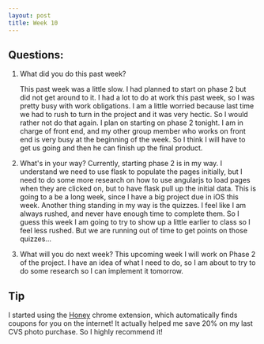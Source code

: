 ```yaml
---
layout: post
title: Week 10
---
```


## Questions:
1. What did you do this past week?
    
    This past week was a little slow. I had planned to start on phase 2 but did not get around to it. I had a lot to do at work this past week, so I was pretty busy with work obligations. I am a little worried because last time we had to rush to turn in the project and it was very hectic. So I would rather not do that again. I plan on starting on phase 2 tonight. I am in charge of front end, and my other group member who works on front end is very busy at the beginning of the week. So I think I will have to get us going and then he can finish up the final product. 
2. What's in your way?
    Currently, starting phase 2 is in my way. I understand we need to use flask to populate the pages initially, but I need to do some more research on how to use angularjs to load pages when they are clicked on, but to have flask pull up the initial data. This is going to a be a long week, since I have a big project due in iOS this week. Another thing standing in my way is the quizzes. I feel like I am always rushed, and never have enough time to complete them. So I guess this week I am going to try to show up a little earlier to class so I feel less rushed. But we are running out of time to get points on those quizzes... 
3. What will you do next week? 
    This upcoming week I will work on Phase 2 of the project. I have an idea of what I need to do, so I am about to try to do some research so I can implement it tomorrow.
  
## Tip
I started using the [Honey](https://chrome.google.com/webstore/detail/honey/bmnlcjabgnpnenekpadlanbbkooimhnj?hl=en-US) chrome extension, which automatically finds coupons for you on the internet! It actually helped me save 20% on my last CVS photo purchase. So I highly recommend it!

